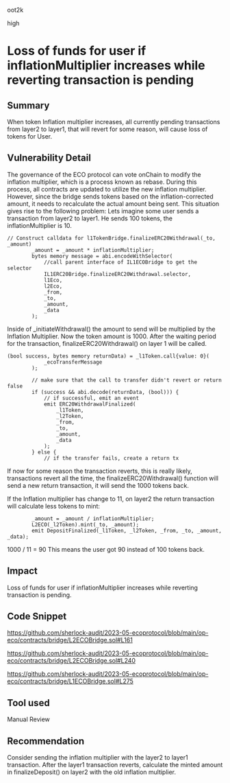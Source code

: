 oot2k

high

# Loss of funds for user if inflationMultiplier increases while reverting transaction is pending

## Summary
When token Inflation multiplier increases, all currently pending transactions from layer2 to layer1, that will revert for some reason, will cause loss of tokens for User.

## Vulnerability Detail
The governance of the ECO protocol can vote onChain to modify the inflation multiplier, which is a process known as rebase. 
During this process, all contracts are updated to utilize the new inflation multiplier. 
However, since the bridge sends tokens based on the inflation-corrected amount, it needs to recalculate the actual amount being sent. This situation gives rise to the following problem: 
Lets imagine some user sends a transaction from layer2 to layer1. 
He sends 100 tokens, the inflationMultiplier is 10.

```solidity
// Construct calldata for l1TokenBridge.finalizeERC20Withdrawal(_to, _amount)
        _amount = _amount * inflationMultiplier;
        bytes memory message = abi.encodeWithSelector(
            //call parent interface of IL1ECOBridge to get the selector
            IL1ERC20Bridge.finalizeERC20Withdrawal.selector,
            l1Eco,
            l2Eco,
            _from,
            _to,
            _amount,
            _data
        );
```
Inside of _initiateWithdrawal() the amount to send will be multiplied by the Inflation Multiplier.
Now the token amount is 1000.
After the waiting period for the transaction, finalizeERC20Withdrawal() on layer 1 will be called.
```solidity
(bool success, bytes memory returnData) = _l1Token.call{value: 0}(
            _ecoTransferMessage
        );

        // make sure that the call to transfer didn't revert or return false
        if (success && abi.decode(returnData, (bool))) {
            // if successful, emit an event
            emit ERC20WithdrawalFinalized(
                _l1Token,
                _l2Token,
                _from,
                _to,
                _amount,
                _data
            );
        } else {
            // if the transfer fails, create a return tx
```
If now for some reason the transaction reverts, this is really likely, transactions revert all the time, the finalizeERC20Withdrawal() function will send a new return transaction, it will send the 1000 tokens back.

If the Inflation multiplier has change to 11, on layer2 the return transaction will calculate less tokens to mint:
```solidity
        _amount = _amount / inflationMultiplier;
        L2ECO(_l2Token).mint(_to, _amount);
        emit DepositFinalized(_l1Token, _l2Token, _from, _to, _amount, _data);
```
1000 / 11 = 90
This means the user got 90 instead of 100 tokens back. 

## Impact

Loss of funds for user if inflationMultiplier increases while reverting transaction is pending.

## Code Snippet
https://github.com/sherlock-audit/2023-05-ecoprotocol/blob/main/op-eco/contracts/bridge/L2ECOBridge.sol#L161

https://github.com/sherlock-audit/2023-05-ecoprotocol/blob/main/op-eco/contracts/bridge/L2ECOBridge.sol#L240

https://github.com/sherlock-audit/2023-05-ecoprotocol/blob/main/op-eco/contracts/bridge/L1ECOBridge.sol#L275

## Tool used

Manual Review

## Recommendation
Consider sending the inflation multiplier with the layer2 to layer1 transaction. After the layer1 transaction reverts, calculate the minted amount in finalizeDeposit() on layer2 with the old inflation multiplier.